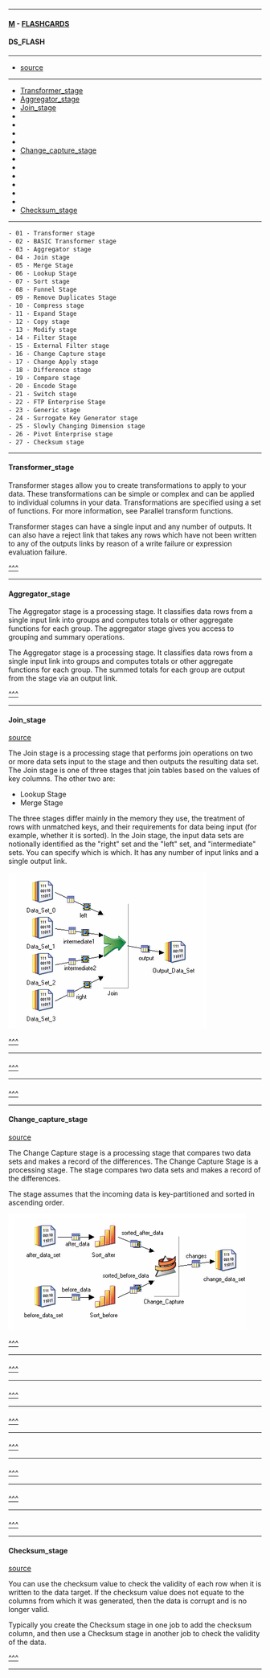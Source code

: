 
---

#### [M](https://github.com/ttltrk/TTT/blob/master/menu.md) - [FLASHCARDS](https://github.com/ttltrk/TTT/tree/master/FLASHCARDS/FLASHCARDS.md)

#### DS_FLASH

---

* [source](https://www.ibm.com/docs/en/iis/11.5?topic=jobs-processing-data)

---

* [Transformer_stage](#Transformer_stage)
* [Aggregator_stage](#Aggregator_stage)
* [Join_stage](#Join_stage)
* [](#)
* [](#)
* [](#)
* [](#)
* [Change_capture_stage](#Change_capture_stage)
* [](#)
* [](#)
* [](#)
* [](#)
* [](#)
* [](#)
* [Checksum_stage](#Checksum_stage)

---

```
- 01 - Transformer stage
- 02 - BASIC Transformer stage
- 03 - Aggregator stage
- 04 - Join stage
- 05 - Merge Stage
- 06 - Lookup Stage
- 07 - Sort stage
- 08 - Funnel Stage
- 09 - Remove Duplicates Stage
- 10 - Compress stage
- 11 - Expand Stage
- 12 - Copy stage
- 13 - Modify stage
- 14 - Filter Stage
- 15 - External Filter stage
- 16 - Change Capture stage
- 17 - Change Apply stage
- 18 - Difference stage
- 19 - Compare stage
- 20 - Encode Stage
- 21 - Switch stage
- 22 - FTP Enterprise Stage
- 23 - Generic stage
- 24 - Surrogate Key Generator stage
- 25 - Slowly Changing Dimension stage
- 26 - Pivot Enterprise stage
- 27 - Checksum stage
```

---

#### Transformer_stage

Transformer stages allow you to create transformations to apply to your data.
These transformations can be simple or complex and can be applied to individual columns in your data. Transformations are specified using a set of functions. For more information,
see Parallel transform functions.

Transformer stages can have a single input and any number of outputs.
It can also have a reject link that takes any rows which have not been written
to any of the outputs links by reason of a write failure
or expression evaluation failure.


[^^^](#DS_FLASH)

---

#### Aggregator_stage

The Aggregator stage is a processing stage. It classifies data rows from a single input link into groups and computes totals or other aggregate functions for each group. The aggregator stage gives you access to grouping and summary operations.

The Aggregator stage is a processing stage. It classifies data rows from a single input link into groups and computes totals or other aggregate functions for each group. The summed totals for each group are output from the stage via an output link.

[^^^](#DS_FLASH)

---

#### Join_stage

[source](https://www.ibm.com/docs/en/iis/11.7?topic=data-join-stage)

The Join stage is a processing stage that performs join operations on two or more data sets input to the stage and then outputs the resulting data set.
The Join stage is one of three stages that join tables based on the values of key columns. The other two are:

- Lookup Stage
- Merge Stage

The three stages differ mainly in the memory they use, the treatment of rows with unmatched keys, and their requirements for data being input (for example, whether it is sorted). 
In the Join stage, the input data sets are notionally identified as the "right" set and the "left" set, and "intermediate" sets. You can specify which is which. It has any number of input links and a single output link.

![image](join1.png)

[^^^](#DS_FLASH)

---

####

[^^^](#DS_FLASH)

---

####

[^^^](#DS_FLASH)

---

#### Change_capture_stage

[source](#https://www.ibm.com/docs/en/iis/11.5?topic=data-change-capture-stage)

The Change Capture stage is a processing stage that compares two data sets and makes a record of the differences.
The Change Capture Stage is a processing stage. The stage compares two data sets and makes a record of the differences.

The stage assumes that the incoming data is key-partitioned and sorted in ascending order.

![image](cc1.png)

[^^^](#DS_FLASH)

---

####

[^^^](#DS_FLASH)

---

####

[^^^](#DS_FLASH)

---

####

[^^^](#DS_FLASH)

---

####

[^^^](#DS_FLASH)

---

####

[^^^](#DS_FLASH)

---

####

[^^^](#DS_FLASH)

---

####

[^^^](#DS_FLASH)

---

#### Checksum_stage

[source](https://www.ibm.com/docs/en/iis/11.5?topic=data-checksum-stage)

You can use the checksum value to check the validity of each row when it is written to the data target. If the checksum value does not equate to the columns from which it was generated, then the data is corrupt and is no longer valid.

Typically you create the Checksum stage in one job to add the checksum column, and then use a Checksum stage in another job to check the validity of the data.

[^^^](#DS_FLASH)

---